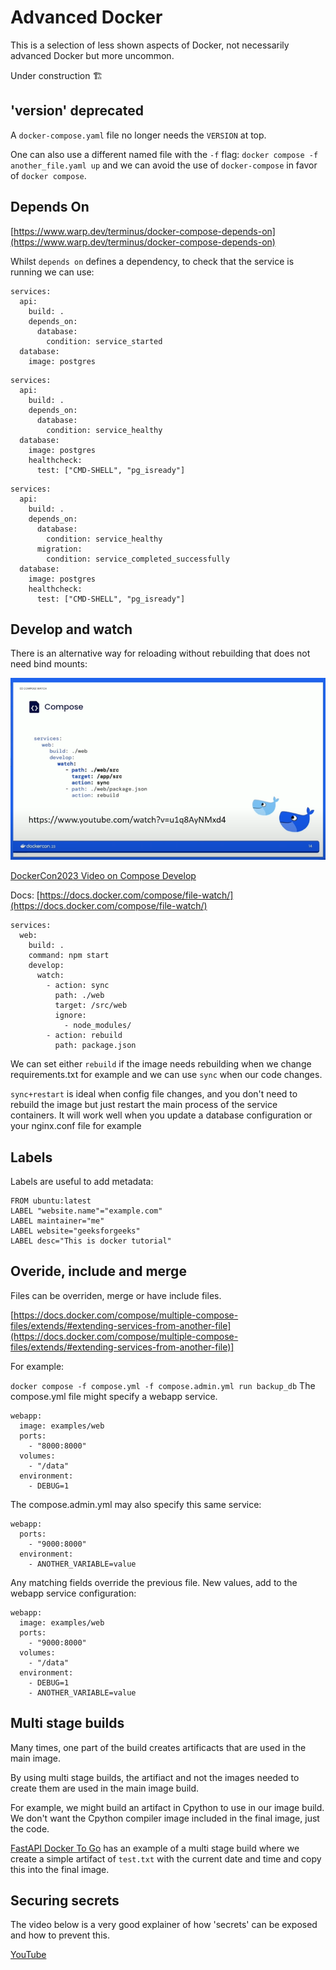# Advanced Docker 

This is a selection of less shown aspects of Docker, not necessarily advanced Docker but more uncommon.

Under construction 🏗️

## 'version' deprecated

A `docker-compose.yaml` file no longer needs the `VERSION` at top.

One can also use a different named file with the `-f` flag: `docker compose -f another_file.yaml up` and we can avoid the use of `docker-compose` in favor of `docker compose`.


## Depends On

[https://www.warp.dev/terminus/docker-compose-depends-on](https://www.warp.dev/terminus/docker-compose-depends-on)

Whilst `depends on` defines a dependency, to check that the service is running we can use:

```
services:
  api:
    build: .
    depends_on:
      database:
        condition: service_started
  database:
    image: postgres

```

```
services:
  api:
    build: .
    depends_on:
      database:
        condition: service_healthy
  database:
    image: postgres
    healthcheck:
      test: ["CMD-SHELL", "pg_isready"]
```
```
services:
  api:
    build: .
    depends_on:
      database:
        condition: service_healthy
      migration:
        condition: service_completed_successfully
  database:
    image: postgres
    healthcheck:
      test: ["CMD-SHELL", "pg_isready"]
```

## Develop and watch

There is an alternative way for reloading without rebuilding that does not need bind mounts:

![Compose Develop](../images/docker/compose-watch-dockercon2023.png  'develop')

[DockerCon2023 Video on Compose Develop](https://www.youtube.com/watch?v=u1q8AyNMxd4)


Docs: [https://docs.docker.com/compose/file-watch/](https://docs.docker.com/compose/file-watch/)



```
services:
  web:
    build: .
    command: npm start
    develop:
      watch:
        - action: sync
          path: ./web
          target: /src/web
          ignore:
            - node_modules/
        - action: rebuild
          path: package.json
```

We can set either `rebuild` if the image needs rebuilding when we change requirements.txt for example and we can use `sync` when our code changes.

`sync+restart` is ideal when config file changes, and you don't need to rebuild the image but just restart the main process of the service containers. It will work well when you update a database configuration or your nginx.conf file for example

## Labels

Labels are useful to add metadata:

```
FROM ubuntu:latest
LABEL "website.name"="example.com"
LABEL maintainer="me"
LABEL website="geeksforgeeks"
LABEL desc="This is docker tutorial"
```

## Overide, include and merge

Files can be overriden, merge or have include files.

[https://docs.docker.com/compose/multiple-compose-files/extends/#extending-services-from-another-file](https://docs.docker.com/compose/multiple-compose-files/extends/#extending-services-from-another-file)]

For example:

`docker compose -f compose.yml -f compose.admin.yml run backup_db`
The compose.yml file might specify a webapp service.

```
webapp:
  image: examples/web
  ports:
    - "8000:8000"
  volumes:
    - "/data"
  environment:
    - DEBUG=1
```
The compose.admin.yml may also specify this same service:

```
webapp:
  ports:
    - "9000:8000"
  environment:
    - ANOTHER_VARIABLE=value
```
Any matching fields override the previous file. New values, add to the webapp service configuration:

```
webapp:
  image: examples/web
  ports:
    - "9000:8000"
  volumes:
    - "/data"
  environment:
    - DEBUG=1
    - ANOTHER_VARIABLE=value
```
## Multi stage builds

Many times, one part of the build creates artificacts that are used in the main image.

By using multi stage builds, the artifiact and not the images needed to create them are used in the main image build.

For example, we might build an artifact in Cpython to use in our image build. We don't want the Cpython compiler image included in the final image, just the code.

[FastAPI Docker To Go](https://github.com/Python-Test-Engineer/yt-docker-to-go/tree/main/fastapi) has an example of a multi stage build where we create a simple artifact of `test.txt` with the current date and time and copy this into the final image.

## Securing secrets

The video below is a very good explainer of how 'secrets' can be exposed and how to prevent this.

[YouTube](https://www.youtube.com/watch?v=aK6sJDOn2Hc)